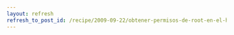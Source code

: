```yaml
---
layout: refresh
refresh_to_post_id: /recipe/2009-09-22/obtener-permisos-de-root-en-el-htc-magic-g2.html
---
```


